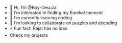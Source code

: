 - 👋 Hi, I’m @Roy-Desuza
- 👀 I’m interested in finding my Eureka! moment
- 🌱 I’m currently learning coding
- 💞️ I’m looking to collaborate on puzzles and decoding
- ⚡ Fun fact: Rajat has no idea
- Check my projects
<!---
Roy-Dinesh/Roy-Dinesh is a ✨ special ✨ repository because its `README.md` (this file) appears on your GitHub profile.
You can click the Preview link to take a look at your changes.
--->
